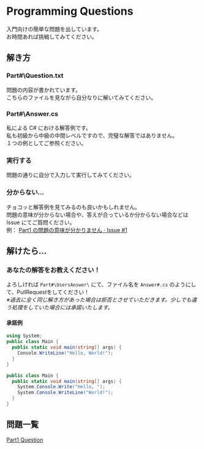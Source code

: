 # Programming Questions
入門向けの簡単な問題を出しています。  
お時間あれば挑戦してみてください。

## 解き方

### Part\#\\Question.txt
問題の内容が書かれています。  
こちらのファイルを見ながら自分なりに解いてみてください。

### Part\#\\Answer.cs
私による C\# における解答例です。  
私も初級から中級の中間レベルですので、完璧な解答ではありません。  
１つの例としてご参照ください。

### 実行する
問題の通りに自分で入力して実行してみてください。  

### 分からない...
チョコッと解答例を見てみるのも良いかもしれません。  
問題の意味が分からない場合や、答えが合っているか分からない場合などは Issue にてご質問ください。  
例： [Part1 の問題の意味が分かりません · Issue #1](https://github.com/mystasly48/ProgrammingQuestion/issues/1)

## 解けたら...

### あなたの解答をお教えください！
よろしければ `Part#\UsersAnswer\` にて、ファイル名を `Answer#.cs` のようにして、PullRequestをしてください！  
*※過去に全く同じ解き方があった場合は拒否とさせていただきます。少しでも違う処理をしていた場合には承諾いたします。*  

#### 承諾例
```csharp
using System;
public class Main {
  public static void main(string[] args) {
    Console.WriteLine("Hello, World!");
  }
}
```
```csharp
public class Main {
  public static void main(string[] args) {
    System.Console.Write("Hello, ");
    System.Console.WriteLine("World!");
  }
}
```

## 問題一覧
[Part1 Question](https://github.com/mystasly48/ProgrammingQuestion/blob/master/Part1/Question.txt)
